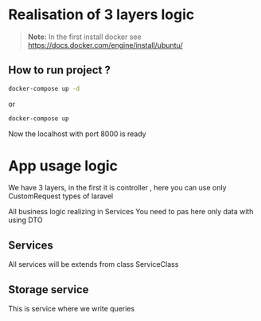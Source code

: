 # Realisation of 3 layers logic 

> **Note:** In the first install docker see https://docs.docker.com/engine/install/ubuntu/

## How to run project ?

```bash
docker-compose up -d
```
or
```bash
docker-compose up
```

Now the localhost with port 8000 is ready

# App usage logic 

We have 3 layers, in the first it is controller , here you can use only CustomRequest types of laravel

All business logic realizing in Services You need to pas here only data with using DTO

## Services
All services will be extends from class ServiceClass

## Storage service 
This is service where we write queries
